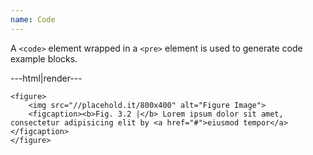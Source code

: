 ```yaml
---
name: Code
---
```


A <code>&lt;code&gt;</code> element wrapped in a <code>&lt;pre&gt;</code> element is used to generate code example blocks.

---html|render---

<pre><code class="nohighlight">&lt;figure&gt;
	&lt;img src=&quot;//placehold.it/800x400&quot; alt=&quot;Figure Image&quot;&gt;
	&lt;figcaption&gt;&lt;b&gt;Fig. 3.2 |&lt;/b&gt; Lorem ipsum dolor sit amet, consectetur adipisicing elit by &lt;a href=&quot;#&quot;&gt;eiusmod tempor&lt;/a&gt;&lt;/figcaption&gt;
&lt;/figure&gt;</code></pre>